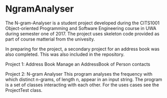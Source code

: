 # NgramAnalyser

The N-gram-Analyser is a student project developed during the CITS1001 Object-oriented Programming and Software Engineering course in UWA during semester one of 2017. The project uses skeleton code provided as part of course matterial from the univesity. 

In preparing for the project, a secondary project for an address book was also completed. This was also included in the repository.  

Project 1: Address Book
  Manage an AddressBook of Person contacts
  
Project 2: N-gram Analyser
  This program analyses the frequency with which distinct n-grams, of length n, appear in an input string. 
  The program is a set of classes interacting with each other. For the uses cases see the ProjectTest class. 
